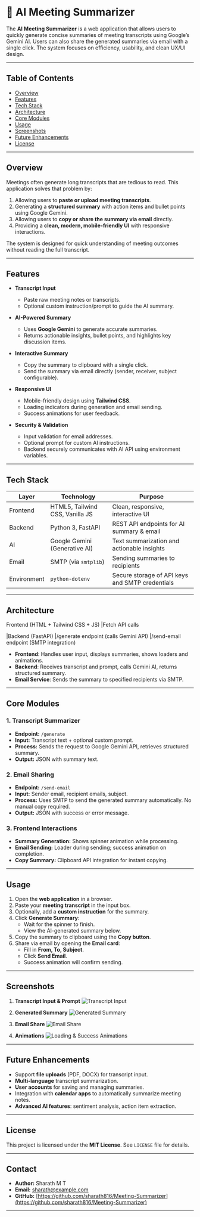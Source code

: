 # 🤖 AI Meeting Summarizer

The **AI Meeting Summarizer** is a web application that allows users to quickly generate concise summaries of meeting transcripts using Google’s Gemini AI. Users can also share the generated summaries via email with a single click. The system focuses on efficiency, usability, and clean UX/UI design.

---

## Table of Contents
- [Overview](#overview)
- [Features](#features)
- [Tech Stack](#tech-stack)
- [Architecture](#architecture)
- [Core Modules](#core-modules)
- [Usage](#usage)
- [Screenshots](#screenshots)
- [Future Enhancements](#future-enhancements)
- [License](#license)

---

## Overview

Meetings often generate long transcripts that are tedious to read. This application solves that problem by:

1. Allowing users to **paste or upload meeting transcripts**.
2. Generating a **structured summary** with action items and bullet points using Google Gemini.
3. Allowing users to **copy or share the summary via email** directly.
4. Providing a **clean, modern, mobile-friendly UI** with responsive interactions.

The system is designed for quick understanding of meeting outcomes without reading the full transcript.

---

## Features

- **Transcript Input**
  - Paste raw meeting notes or transcripts.
  - Optional custom instruction/prompt to guide the AI summary.
  
- **AI-Powered Summary**
  - Uses **Google Gemini** to generate accurate summaries.
  - Returns actionable insights, bullet points, and highlights key discussion items.

- **Interactive Summary**
  - Copy the summary to clipboard with a single click.
  - Send the summary via email directly (sender, receiver, subject configurable).

- **Responsive UI**
  - Mobile-friendly design using **Tailwind CSS**.
  - Loading indicators during generation and email sending.
  - Success animations for user feedback.

- **Security & Validation**
  - Input validation for email addresses.
  - Optional prompt for custom AI instructions.
  - Backend securely communicates with AI API using environment variables.

---

## Tech Stack

| Layer | Technology | Purpose |
|-------|------------|---------|
| Frontend | HTML5, Tailwind CSS, Vanilla JS | Clean, responsive, interactive UI |
| Backend | Python 3, FastAPI | REST API endpoints for AI summary & email |
| AI | Google Gemini (Generative AI) | Text summarization and actionable insights |
| Email | SMTP (via `smtplib`) | Sending summaries to recipients |
| Environment | `python-dotenv` | Secure storage of API keys and SMTP credentials |

---

## Architecture

Frontend (HTML + Tailwind CSS + JS)
|Fetch API calls

|Backend (FastAPI)
|/generate endpoint (calls Gemini API)
|/send-email endpoint (SMTP integration)

- **Frontend**: Handles user input, displays summaries, shows loaders and animations.
- **Backend**: Receives transcript and prompt, calls Gemini AI, returns structured summary.
- **Email Service**: Sends the summary to specified recipients via SMTP.

---

## Core Modules

### 1. Transcript Summarizer
- **Endpoint:** `/generate`
- **Input:** Transcript text + optional custom prompt.
- **Process:** Sends the request to Google Gemini API, retrieves structured summary.
- **Output:** JSON with summary text.

### 2. Email Sharing
- **Endpoint:** `/send-email`
- **Input:** Sender email, recipient emails, subject.
- **Process:** Uses SMTP to send the generated summary automatically. No manual copy required.
- **Output:** JSON with success or error message.

### 3. Frontend Interactions
- **Summary Generation:** Shows spinner animation while processing.
- **Email Sending:** Loader during sending; success animation on completion.
- **Copy Summary:** Clipboard API integration for instant copying.

---

## Usage

1. Open the **web application** in a browser.
2. Paste your **meeting transcript** in the input box.
3. Optionally, add a **custom instruction** for the summary.
4. Click **Generate Summary**:
   - Wait for the spinner to finish.
   - View the AI-generated summary below.
5. Copy the summary to clipboard using the **Copy button**.
6. Share via email by opening the **Email card**:
   - Fill in **From, To, Subject**.
   - Click **Send Email**.
   - Success animation will confirm sending.

---

## Screenshots

1. **Transcript Input & Prompt**
![Transcript Input](screenshots/transcript_input.png)

2. **Generated Summary**
![Generated Summary](screenshots/generated_summary.png)

3. **Email Share**
![Email Share](screenshots/email_share.png)

4. **Animations**
![Loading & Success Animations](screenshots/animations.png)

---

## Future Enhancements

- Support **file uploads** (PDF, DOCX) for transcript input.
- **Multi-language** transcript summarization.
- **User accounts** for saving and managing summaries.
- Integration with **calendar apps** to automatically summarize meeting notes.
- **Advanced AI features**: sentiment analysis, action item extraction.

---

## License

This project is licensed under the **MIT License**. See `LICENSE` file for details.

---

## Contact

- **Author:** Sharath M T  
- **Email:** sharath@example.com  
- **GitHub:** [https://github.com/sharath816/Meeting-Summarizer](https://github.com/sharath816/Meeting-Summarizer)

---